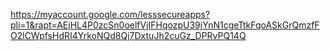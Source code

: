 https://myaccount.google.com/lesssecureapps?pli=1&rapt=AEjHL4P0zcSn0oelfVjIFHqozpU39jYnN1cgeTtkFqoASkGrQmzfFO2lCWpfsHdRI4YrkoNQd8Qj7DxtuJh2cuGz_DPRvPQ14Q